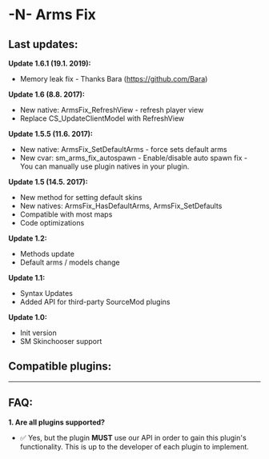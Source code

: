 # -N- Arms Fix

## Last updates:
**Update 1.6.1 (19.1. 2019):**
  + Memory leak fix - Thanks Bara (https://github.com/Bara)

**Update 1.6 (8.8. 2017):**
  + New native: ArmsFix_RefreshView - refresh player view
  + Replace CS_UpdateClientModel with RefreshView
  
**Update 1.5.5 (11.6. 2017):**
  + New native: ArmsFix_SetDefaultArms - force sets default arms
  + New cvar: sm_arms_fix_autospawn - Enable/disable auto spawn fix - You can manually use plugin natives in your plugin.
  
**Update 1.5 (14.5. 2017):**
  + New method for setting default skins
  + New natives: ArmsFix_HasDefaultArms, ArmsFix_SetDefaults
  + Compatible with most maps  
  + Code optimizations
  
**Update 1.2:**
  + Methods update
  + Default arms / models change
  
**Update 1.1:**
  + Syntax Updates
  + Added API for third-party SourceMod plugins

**Update 1.0:**
  + Init version
  + SM Skinchooser support
  
## Compatible plugins:
  
------------------

## FAQ:
**1. Are all plugins supported?**
  - :white_check_mark: Yes, but the plugin **MUST** use our API in order to gain this plugin's functionality. This is up to the developer of each plugin to implement.

